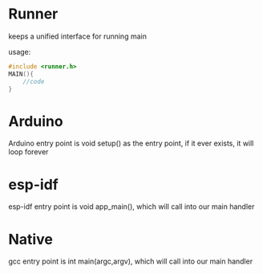 # Runner
keeps a unified interface for running main

usage:
```C++
#include <runner.h>
MAIN(){
    //code
}
```

# Arduino
Arduino entry point is  void setup() as the entry point, if it ever exists, it will loop forever

# esp-idf
esp-idf entry point is void app_main(), which will call into our main handler

# Native
gcc entry point is int main(argc,argv), which will call into our main handler